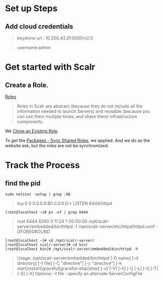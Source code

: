 # Set up Steps
## Add cloud credentials
> keystone url : 10.200.43.31:5000/v2.0

> username:admin

# Get started with Scalr
## Create a Role.
[Roles](https://scalr-wiki.atlassian.net/wiki/display/docs/Roles)
> Roles in Scalr are abstract (because they do not include all the information needed to launch Servers) and reusable (because you can use them multiple times, and share them) infrastructure components.

We [Clone an Existing Role](https://scalr-wiki.atlassian.net/wiki/display/docs/Clone+an+Existing+Role).

To get the [Packages - Sync Shared Roles](https://scalr-wiki.atlassian.net/wiki/display/docs/Packages+-+Sync+Shared+Roles), we applied. And we do as the website ask, but the roles are not be synchromized.

# Track the Process
## find the pid
```sudo netstat -antup | grep :80```
> tcp        0      0 0.0.0.0:80              0.0.0.0:*               LISTEN      6444/httpd

```[root@localhost ~]# ps -ef | grep 6444```
> root      6444  6390  0 11:24 ?        00:00:00 /opt/scalr-server/embedded/bin/httpd -f /opt/scalr-server/etc/httpd/httpd.conf -DFOREGROUND

```
[root@localhost ~]# cd /opt/scalr-server/
[root@localhost scalr-server]# cd bin/
[root@localhost bin]# /opt/scalr-server/embedded/bin/httpd -h
```
> Usage: /opt/scalr-server/embedded/bin/httpd [-D name] [-d directory] [-f file]
>                                            [-C "directive"] [-c "directive"]
>                                            [-k start|restart|graceful|graceful-stop|stop]
>                                            [-v] [-V] [-h] [-l] [-L] [-t] [-T] [-S] [-X]
> Options:
>  -f file            : specify an alternate ServerConfigFile

